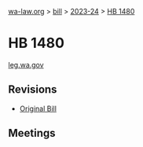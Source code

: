 [wa-law.org](/) > [bill](/bill/) > [2023-24](/bill/2023-24/) > [HB 1480](/bill/2023-24/hb/1480/)

# HB 1480
[leg.wa.gov](https://app.leg.wa.gov/billsummary?BillNumber=1480&Year=2023&Initiative=false)

## Revisions
* [Original Bill](1/)

## Meetings